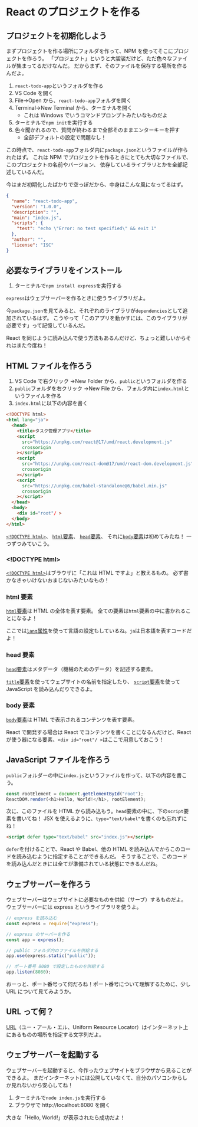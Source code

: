 # React のプロジェクトを作る

## プロジェクトを初期化しよう

まずプロジェクトを作る場所にフォルダを作って、NPM を使ってそこにプロジェクトを作ろう。
「プロジェクト」というと大袈裟だけど、ただ色々なファイルが集まってるだけなんだ。
だからまず、そのファイルを保存する場所を作るんだよ。

1. `react-todo-app`というフォルダを作る
1. VS Code を開く
1. File→Open から、`react-todo-app`フォルダを開く
1. Terminal→New Terminal から、ターミナルを開く
   - これは Windows でいうコマンドプロンプトみたいなものだよ
1. ターミナルで`npm init`を実行する
1. 色々聞かれるので、質問が終わるまで全部そのままエンターキーを押す
   - 全部デフォルトの設定で問題なし！

この時点で、`react-todo-app`フォルダ内に`package.json`というファイルが作られたはず。
これは NPM でプロジェクトを作るときにとても大切なファイルで、このプロジェクトの名前やバージョン、
依存しているライブラリとかを全部記述しているんだ。

今はまだ初期化したばかりで空っぽだから、中身はこんな風になってるはず。

```json
{
  "name": "react-todo-app",
  "version": "1.0.0",
  "description": "",
  "main": "index.js",
  "scripts": {
    "test": "echo \"Error: no test specified\" && exit 1"
  },
  "author": "",
  "license": "ISC"
}
```

## 必要なライブラリをインストール

1. ターミナルで`npm install express`を実行する

`express`はウェブサーバーを作るときに使うライブラリだよ。

今`package.json`を見てみると、それぞれのライブラリが`dependencies`として追加されているはず。
こうやって「このアプリを動かすには、このライブラリが必要です」って記憶しているんだ。

React を同じように読み込んで使う方法もあるんだけど、ちょっと難しいからそれはまた今度ね！

## HTML ファイルを作ろう

1. VS Code で右クリック →New Folder から、`public`というフォルダを作る
1. `public`フォルダを右クリック →New File から、フォルダ内に`index.html`というファイルを作る
1. `index.html`に以下の内容を書く

```html
<!DOCTYPE html>
<html lang="ja">
  <head>
    <title>タスク管理アプリ</title>
    <script
      src="https://unpkg.com/react@17/umd/react.development.js"
      crossorigin
    ></script>
    <script
      src="https://unpkg.com/react-dom@17/umd/react-dom.development.js"
      crossorigin
    ></script>
    <script
      src="https://unpkg.com/babel-standalone@6/babel.min.js"
      crossorigin
    ></script>
  </head>
  <body>
    <div id="root"/ >
  </body>
</html>
```

[`<!DOCTYPE html>`](https://developer.mozilla.org/ja/docs/Glossary/Doctype)、
[`html`要素](https://developer.mozilla.org/ja/docs/Web/HTML/Element/html)、
[`head`要素](https://developer.mozilla.org/ja/docs/Web/HTML/Element/head)、
それに[`body`要素](https://developer.mozilla.org/ja/docs/Web/HTML/Element/body)は初めてみたね！
一つずつみていこう。

### \<!DOCTYPE html>

[`<!DOCTYPE html>`](https://developer.mozilla.org/ja/docs/Glossary/Doctype)はブラウザに「これは HTML ですよ」と教えるもの。
必ず書かなきゃいけないおまじないみたいなもの！

### html 要素

[`html`要素](https://developer.mozilla.org/ja/docs/Web/HTML/Element/html)は HTML の全体を表す要素。
全ての要素は`html`要素の中に書かれることになるよ！

ここでは[`lang`属性](https://developer.mozilla.org/ja/docs/Web/HTML/Global_attributes/lang)を使って言語の設定もしているね。`ja`は日本語を表すコードだよ！

### head 要素

[`head`要素](https://developer.mozilla.org/ja/docs/Web/HTML/Element/head)はメタデータ（機械のためのデータ）を記述する要素。

[`title`要素](https://developer.mozilla.org/ja/docs/Web/HTML/Element/title)を使ってウェブサイトの名前を指定したり、
[`script`要素](https://developer.mozilla.org/ja/docs/Web/HTML/Element/script)を使って JavaScript を読み込んだりできるよ。

### body 要素

[`body`要素](https://developer.mozilla.org/ja/docs/Web/HTML/Element/body)は HTML で表示されるコンテンツを表す要素。

React で開発する場合は React でコンテンツを書くことになるんだけど、React が使う器になる要素、`<div id="root"/ >`はここで用意しておこう！

## JavaScript ファイルを作ろう

`public`フォルダーの中に`index.js`というファイルを作って、以下の内容を書こう。

```javascript
const rootElement = document.getElementById("root");
ReactDOM.render(<h1>Hello, World!</h1>, rootElement);
```

次に、このファイルを HTML から読み込もう。`head`要素の中に、下の`script`要素を書いてね！
JSX を使えるように、`type="text/babel"`を書くのも忘れずにね！

```html
<script defer type="text/babel" src="index.js"></script>
```

`defer`を付けることで、React や Babel、他の HTML を読み込んでからこのコードを読み込むように指定することができるんだ。
そうすることで、このコードを読み込んだときには全てが準備されている状態にできるんだね。

## ウェブサーバーを作ろう

ウェブサーバーはウェブサイトに必要なものを供給（サーブ）するものだよ。
ウェブサーバーには express というライブラリを使うよ。

```javascript
// express を読み込む
const express = require("express");

// express のサーバーを作る
const app = express();

// public フォルダ内のファイルを供給する
app.use(express.static("public"));

// ポート番号 8080 で設定したものを供給する
app.listen(8080);
```

おーっと、ポート番号って何だろね！ポート番号について理解するために、少し URL について見てみようか。

## URL って何？

[URL](https://ja.wikipedia.org/wiki/Uniform_Resource_Locator)（ユー・アール・エル、Uniform Resource Locator）はインターネット上にあるものの場所を指定する文字列だよ。

## ウェブサーバーを起動する

ウェブサーバーを起動すると、今作ったウェブサイトをブラウザから見ることができるよ。
まだインターネットには公開していなくて、自分のパソコンからしか見れないから安心してね！

1. ターミナルで`node index.js`を実行する
1. ブラウザで http://localhost:8080 を開く

大きな「Hello, World!」が表示されたら成功だよ！

